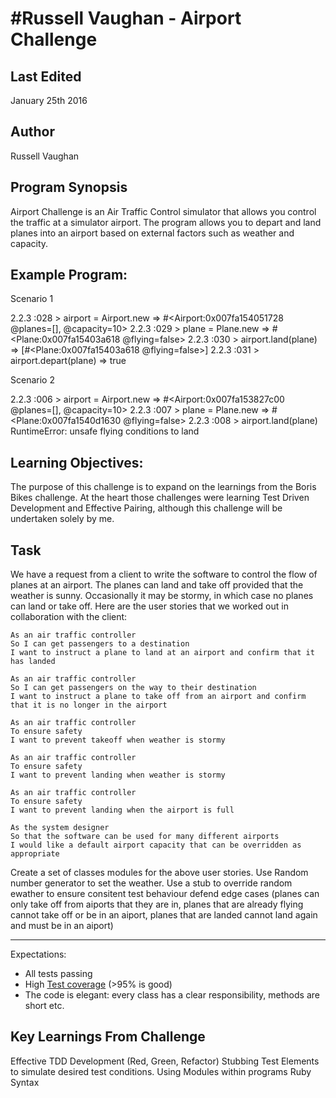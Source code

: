 #Russell Vaughan - Airport Challenge
====================================

Last Edited
------------
January 25th 2016

Author
---------------
Russell Vaughan

Program Synopsis
----------------
Airport Challenge is an Air Traffic Control simulator that allows you control the traffic at a simulator airport. The program allows you to depart and land planes into an airport based on external factors such as weather and capacity.

Example Program:
-----------------

Scenario 1

2.2.3 :028 > airport = Airport.new
 => #<Airport:0x007fa154051728 @planes=[], @capacity=10> 
2.2.3 :029 > plane = Plane.new
 => #<Plane:0x007fa15403a618 @flying=false> 
2.2.3 :030 > airport.land(plane)
 => [#<Plane:0x007fa15403a618 @flying=false>] 
2.2.3 :031 > airport.depart(plane)
 => true 

Scenario 2

2.2.3 :006 > airport = Airport.new
 => #<Airport:0x007fa153827c00 @planes=[], @capacity=10> 
2.2.3 :007 > plane = Plane.new
 => #<Plane:0x007fa1540d1630 @flying=false> 
2.2.3 :008 > airport.land(plane)
RuntimeError: unsafe flying conditions to land



Learning Objectives:
---------------------

The purpose of this challenge is to expand on the learnings from the Boris Bikes challenge. At the heart those challenges were learning Test Driven Development and Effective Pairing, although this challenge will be undertaken solely by me.

Task
-----

We have a request from a client to write the software to control the flow of planes at an airport. The planes can land and take off provided that the weather is sunny. Occasionally it may be stormy, in which case no planes can land or take off.  Here are the user stories that we worked out in collaboration with the client:

```
As an air traffic controller 
So I can get passengers to a destination 
I want to instruct a plane to land at an airport and confirm that it has landed 

As an air traffic controller 
So I can get passengers on the way to their destination 
I want to instruct a plane to take off from an airport and confirm that it is no longer in the airport

As an air traffic controller 
To ensure safety 
I want to prevent takeoff when weather is stormy 

As an air traffic controller 
To ensure safety 
I want to prevent landing when weather is stormy 

As an air traffic controller 
To ensure safety 
I want to prevent landing when the airport is full 

As the system designer
So that the software can be used for many different airports
I would like a default airport capacity that can be overridden as appropriate
```

Create a set of classes modules for the above user stories.
Use Random number generator to set the weather.
Use a stub to override random ewather to ensure consitent test behaviour
defend edge cases (planes can only take off from aiports that they are in, planes that are already flying cannot take off or be in an aiport, planes that are landed cannot land again and must be in an aiport)

----------------------------

Expectations:

* All tests passing
* High [Test coverage](https://github.com/makersacademy/course/blob/master/pills/test_coverage.md) (>95% is good)
* The code is elegant: every class has a clear responsibility, methods are short etc. 

Key Learnings From Challenge
---------------------------
Effective TDD Development (Red, Green, Refactor)
Stubbing Test Elements to simulate desired test conditions.
Using Modules within programs
Ruby Syntax




